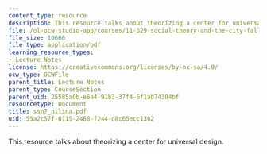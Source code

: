 ```yaml
---
content_type: resource
description: This resource talks about theorizing a center for universal design.
file: /ol-ocw-studio-app/courses/11-329-social-theory-and-the-city-fall-2005/55a2c57f01152468f244d8c65ecc1362_ssn7_nilina.pdf
file_size: 10660
file_type: application/pdf
learning_resource_types:
- Lecture Notes
license: https://creativecommons.org/licenses/by-nc-sa/4.0/
ocw_type: OCWFile
parent_title: Lecture Notes
parent_type: CourseSection
parent_uid: 25585a0b-e6a4-91b3-37f4-6f1ab74304bf
resourcetype: Document
title: ssn7_nilina.pdf
uid: 55a2c57f-0115-2468-f244-d8c65ecc1362
---
```

This resource talks about theorizing a center for universal design.